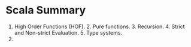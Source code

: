 # Scala Summary 

1. High Order Functions (HOF). 2. Pure functions. 3. Recursion. 4. Strict and Non-strict Evaluation. 5. Type systems.
2. 
